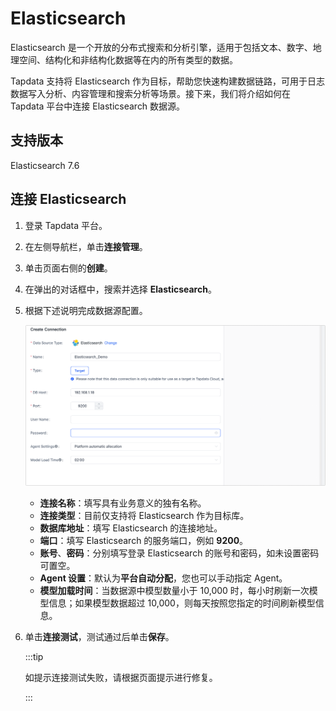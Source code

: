 # Elasticsearch

Elasticsearch 是一个开放的分布式搜索和分析引擎，适用于包括文本、数字、地理空间、结构化和非结构化数据等在内的所有类型的数据。

Tapdata 支持将 Elasticsearch 作为目标，帮助您快速构建数据链路，可用于日志数据写入分析、内容管理和搜索分析等场景。接下来，我们将介绍如何在 Tapdata 平台中连接 Elasticsearch 数据源。

## 支持版本

Elasticsearch 7.6

## 连接 Elasticsearch

1. 登录 Tapdata 平台。

2. 在左侧导航栏，单击**连接管理**。

3. 单击页面右侧的**创建**。

4. 在弹出的对话框中，搜索并选择 **Elasticsearch**。

5. 根据下述说明完成数据源配置。

   ![Elasticsearch 连接示例](../../images/elasticsearch_connection_setting.png)

   * **连接名称**：填写具有业务意义的独有名称。
   * **连接类型**：目前仅支持将 Elasticsearch 作为目标库。
   * **数据库地址**：填写 Elasticsearch 的连接地址。
   * **端口**：填写 Elasticsearch 的服务端口，例如 **9200**。
   * **账号**、**密码**：分别填写登录 Elasticsearch 的账号和密码，如未设置密码可置空。
   * **Agent 设置**：默认为**平台自动分配**，您也可以手动指定 Agent。
   * **模型加载时间**：当数据源中模型数量小于 10,000 时，每小时刷新一次模型信息；如果模型数据超过 10,000，则每天按照您指定的时间刷新模型信息。

6. 单击**连接测试**，测试通过后单击**保存**。

   :::tip

   如提示连接测试失败，请根据页面提示进行修复。

   :::

